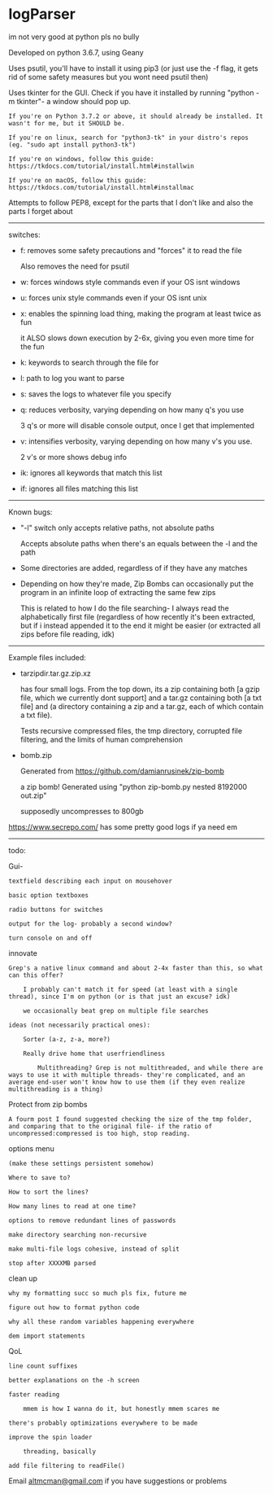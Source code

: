 # logParser
im not very good at python pls no bully

Developed on python 3.6.7, using Geany

Uses psutil, you'll have to install it using pip3 (or just use the -f flag, it gets rid of some safety measures but you wont need psutil then)

Uses tkinter for the GUI. Check if you have it installed by running "python -m tkinter"- a window should pop up.

	If you're on Python 3.7.2 or above, it should already be installed. It wasn't for me, but it SHOULD be.

	If you're on linux, search for "python3-tk" in your distro's repos (eg. "sudo apt install python3-tk")
	
	If you're on windows, follow this guide: https://tkdocs.com/tutorial/install.html#installwin
	
	If you're on macOS, follow this guide: https://tkdocs.com/tutorial/install.html#installmac

Attempts to follow PEP8, except for the parts that I don't like and also the parts I forget about

----

switches:

- f: removes some safety precautions and "forces" it to read the file

	Also removes the need for psutil

- w: forces windows style commands even if your OS isnt windows

- u: forces unix style commands even if your OS isnt unix

- x: enables the spinning load thing, making the program at least twice as fun

	it ALSO slows down execution by 2-6x, giving you even more time for the fun

- k: keywords to search through the file for

- l: path to log you want to parse

- s: saves the logs to whatever file you specify

- q: reduces verbosity, varying depending on how many q's you use

	3 q's or more will disable console output, once I get that implemented

- v: intensifies verbosity, varying depending on how many v's you use.
	
	2 v's or more shows debug info
	
- ik: ignores all keywords that match this list

- if: ignores all files matching this list

----
Known bugs:

- "-l" switch only accepts relative paths, not absolute paths

	Accepts absolute paths when there's an equals between the -l and the path
	
- Some directories are added, regardless of if they have any matches

- Depending on how they're made, Zip Bombs can occasionally put the program in an infinite loop of extracting the same few zips

	This is related to how I do the file searching- I always read the alphabetically first file (regardless of how recently it's been extracted, but if i instead appended it to the end it might be easier (or extracted all zips before file reading, idk)

----
Example files included:

- tarzipdir.tar.gz.zip.xz

	has four small logs. From the top down, its a zip containing both [a gzip file, which we currently dont support] and a tar.gz containing both [a txt file] and (a directory containing a zip and a tar.gz, each of which contain a txt file).
	
	Tests recursive compressed files, the tmp directory, corrupted file filtering, and the limits of human comprehension
	
- bomb.zip

	Generated from https://github.com/damianrusinek/zip-bomb
	
	a zip bomb! Generated using "python zip-bomb.py nested 8192000 out.zip"
	
	supposedly uncompresses to 800gb

https://www.secrepo.com/ has some pretty good logs if ya need em

----

todo:

Gui-

	textfield describing each input on mousehover
	
	basic option textboxes
	
	radio buttons for switches
	
	output for the log- probably a second window?
	
	turn console on and off

innovate

	Grep's a native linux command and about 2-4x faster than this, so what can this offer?
	
		I probably can't match it for speed (at least with a single thread), since I'm on python (or is that just an excuse? idk)
		
		we occasionally beat grep on multiple file searches
	
	ideas (not necessarily practical ones):
		
		Sorter (a-z, z-a, more?)
		
		Really drive home that userfriendliness
		
			Multithreading? Grep is not multithreaded, and while there are ways to use it with multiple threads- they're complicated, and an average end-user won't know how to use them (if they even realize multithreading is a thing)
		
Protect from zip bombs

	A fourm post I found suggested checking the size of the tmp folder, and comparing that to the original file- if the ratio of uncompressed:compressed is too high, stop reading.

options menu

	(make these settings persistent somehow)

	Where to save to?
	
	How to sort the lines?
	
	How many lines to read at one time?
  
	options to remove redundant lines of passwords
	
	make directory searching non-recursive
	
	make multi-file logs cohesive, instead of split
	
	stop after XXXXMB parsed
	
clean up

	why my formatting succ so much pls fix, future me
	
	figure out how to format python code
	
	why all these random variables happening everywhere
	
	dem import statements
	
	
QoL

	line count suffixes
	
	better explanations on the -h screen

	faster reading
	
		mmem is how I wanna do it, but honestly mmem scares me
	
	there's probably optimizations everywhere to be made

	improve the spin loader
		
		threading, basically
		
	add file filtering to readFile()
	
Email altmcman@gmail.com if you have suggestions or problems
